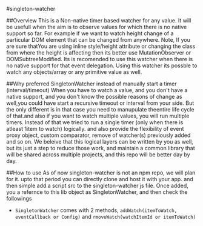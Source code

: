 #singleton-watcher

##Overview
This is a Non-native timer based watcher for any value. It will be usefull when the aim is to observe values for which there is no native support so far. For example if we want to watch height change of a particular DOM element that can be changed from anywhere. Note, If you are sure thatYou are using inline style/height attribute or changing the class from where the height is affecting then its better use MutationObserver or DOMSubtreeModified. Its is recomended to use this watcher when there is no native support for that event delegation. Using this watcher its possble
to watch any objects/array or any primitive value as well.

##Why preferred SingletonWatcher instead of manually start a timer (interval/timeout)
When you have to watch a value, and you don't have a native support, and you don't know the possible reasons of change as well,you could have start a recursive timeout or interval from your side. But the only different is in that case you need to manupulate theentire life cycle of that.and also if you want to watch multiple values, you will run multiple timers. Instead of that we tried to run a single timer (only when there is atleast 1item to watch) logically. and also provide the flexibility of event proxy object, custom comparator, remove of watcher(s) previously added and so on. We beleive that this logical layers can be written by you as well, but its just a step to reduce those work, and maintain a common library that will be shared across multiple projects, and this repo will be better day by day.

##How to use
As of now singleton-watcher is not an npm repo, we will plan for it. upto that period you can directly clone and host it with your app. and then simple add a script src to the singleton-watcher js file. Once added, you a refernce to this lib object as SingletonWatcher, and then check the followings

- `SingletonWatcher` comes with 2 methods, `addWatch(itemToWatch, eventCallback or Config)` and `rmoveWatch(watchItemId or itemToWatch)`